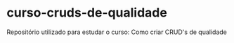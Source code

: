 # curso-cruds-de-qualidade
Repositório utilizado para estudar o curso: Como criar CRUD's de qualidade
